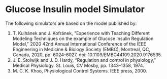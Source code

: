 # Glucose Insulin model Simulator

The following simulators are based on the model published by:

1. T. Kulhánek and J. Kofránek, "Experience with Teaching Different Modeling Techniques on the example of Glucose Insulin Regulation Model," 2020 42nd Annual International Conference of the IEEE Engineering in Medicine & Biology Society (EMBC), Montreal, QC, Canada, 2020, pp. 6024-6027, doi: 10.1109/EMBC44109.2020.9176535.
2. J. E. Stolwijk and J. D. Hardy, “Regulation and control in physiology,”
Medical Physiology. St. Louis, CV Mosby, pp. 1343–1358, 1974.
3. M. C. K. Khoo, Physiological Control Systems. IEEE press, 2000.


